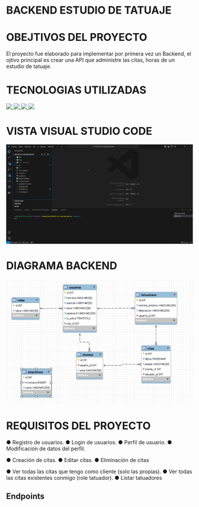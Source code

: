 # BACKEND ESTUDIO DE TATUAJE

# OBEJTIVOS DEL PROYECTO
El proyecto fue elaborado para implementar por primera vez un Backend, el ojtivo principal es crear una API que administre las citas, horas de un estudio de tatuaje.

# TECNOLOGIAS UTILIZADAS 
<div alineacion ="center">

<a href="https://developer.mozilla.org/es/docs/Web/JavaScript">
    <img src= "https://img.shields.io/badge/javascipt-EFD81D?style=for-the-badge&logo=javascript&logoColor=black"/>
</a>

<a href="https://nodejs.org/en">
    <img src= "https://img.shields.io/badge/node.js-026E00?style=for-the-badge&logo=node.js&logoColor=white"/>
</a>

<a href="https://www.expressjs.com/">
    <img src= "https://img.shields.io/badge/express.js-%23404d59.svg?style=for-the-badge&logo=express&logoColor=%2361DAFB"/>
</a>

<a href="https://www.typescriptlang.org/">
    <img src="https://img.shields.io/badge/typescript-blue?style=for-the-badge&logo=typescript&logoColor=white">
</a>

 </div>

 

# VISTA VISUAL STUDIO CODE
![Imagen](/VisualCodeProyecto4.png)



# DIAGRAMA BACKEND  
![Imagen DB](/digramaDB.jpg)


# REQUISITOS DEL PROYECTO 

● Registro de usuarios.
● Login de usuarios.
● Perfil de usuario.
● Modificación de datos del perfil.

● Creación de citas.
● Editar citas.
● Eliminación de citas

● Ver todas las citas que tengo como cliente (solo las propias).
● Ver todas las citas existentes conmigo (role tatuador).
● Listar tatuadores

## Endpoints